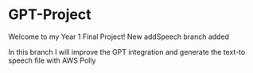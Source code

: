 # GPT-Project

Welcome to my Year 1 Final Project!
New addSpeech branch added

In this branch I will improve the GPT integration and generate the text-to speech file with AWS Polly
